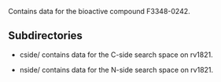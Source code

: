 Contains data for the bioactive compound F3348-0242.

## Subdirectories

- cside/ contains data for the C-side search space on rv1821.

- nside/ contains data for the N-side search space on rv1821.

